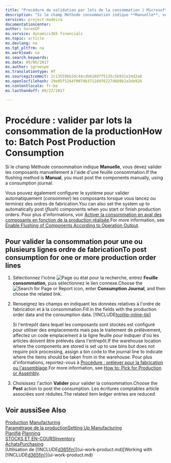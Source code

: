 ```yaml
---
title: "Procédure de validation par lots de la consommation | Microsoft Docs"
description: "Si le champ Méthode consommation indique **Manuelle**, vous devez valider les composants manuellement à l'aide d'une feuille consommation."
services: project-madeira
documentationcenter: 
author: SorenGP
ms.service: dynamics365-financials
ms.topic: article
ms.devlang: na
ms.tgt_pltfrm: na
ms.workload: na
ms.search.keywords: 
ms.date: 09/06/2017
ms.author: sgroespe
ms.translationtype: HT
ms.sourcegitcommit: 2c13559bb3dc44cdb61697f5135c5b931e34d2a8
ms.openlocfilehash: 29e85f5264f007db3712d4f6227d689b2a3de926
ms.contentlocale: fr-be
ms.lasthandoff: 09/22/2017

---
```

# <a name="how-to-batch-post-production-consumption"></a><span data-ttu-id="ce02c-103">Procédure : valider par lots la consommation de la production</span><span class="sxs-lookup"><span data-stu-id="ce02c-103">How to: Batch Post Production Consumption</span></span>
<span data-ttu-id="ce02c-104">Si le champ Méthode consommation indique **Manuelle**, vous devez valider les composants manuellement à l'aide d'une feuille consommation.</span><span class="sxs-lookup"><span data-stu-id="ce02c-104">If the flushing method is **Manual**, you must post the components manually, using a consumption journal.</span></span>

<span data-ttu-id="ce02c-105">Vous pouvez également configurer le système pour valider automatiquement (*consommer*) les composants lorsque vous lancez ou terminez des ordres de fabrication.</span><span class="sxs-lookup"><span data-stu-id="ce02c-105">You can also set the system up to automatically post (*flush*) components when you start or finish production orders.</span></span> <span data-ttu-id="ce02c-106">Pour plus d'informations, voir [Activer la consommation en aval des composants en fonction de la production réalisée](production-how-to-flush-components-according-to-operation-output.md).</span><span class="sxs-lookup"><span data-stu-id="ce02c-106">For more information, see [Enable Flushing of Components According to Operation Output](production-how-to-flush-components-according-to-operation-output.md).</span></span>

## <a name="to-post-consumption-for-one-or-more-production-order-lines"></a><span data-ttu-id="ce02c-107">Pour valider la consommation pour une ou plusieurs lignes ordre de fabrication</span><span class="sxs-lookup"><span data-stu-id="ce02c-107">To post consumption for one or more production order lines</span></span>  
1.  <span data-ttu-id="ce02c-108">Sélectionnez l'icône ![Page ou état pour la recherche](media/ui-search/search_small.png "Page ou état pour la recherche"), entrez **Feuille consommation**, puis sélectionnez le lien connexe.</span><span class="sxs-lookup"><span data-stu-id="ce02c-108">Choose the ![Search for Page or Report](media/ui-search/search_small.png "Search for Page or Report icon") icon, enter **Consumption Journal**, and then choose the related link.</span></span>  
2.  <span data-ttu-id="ce02c-109">Renseignez les champs en indiquant les données relatives à l'ordre de fabrication et à la consommation.</span><span class="sxs-lookup"><span data-stu-id="ce02c-109">Fill in the fields with the production order data and the consumption data.</span></span> [!INCLUDE[tooltip-inline-tip](includes/tooltip-inline-tip_md.md)]  

    <span data-ttu-id="ce02c-110">Si l'entrepôt dans lequel les composants sont stockés est configuré pour utiliser des emplacements mais pas le traitement de prélèvement, affectez un code emplacement à la ligne feuille pour indiquer d'où les articles doivent être prélevés dans l'entrepôt.</span><span class="sxs-lookup"><span data-stu-id="ce02c-110">If the warehouse location where the components are stored is set up to use bins but does not require pick processing, assign a bin code to the journal line to indicate where the items should be taken from in the warehouse.</span></span> <span data-ttu-id="ce02c-111">Pour plus d'informations, reportez-vous à [Procédure : prélever pour la fabrication ou l'assemblage](warehouse-how-to-pick-for-production.md).</span><span class="sxs-lookup"><span data-stu-id="ce02c-111">For more information, see [How to: Pick for Production or Assembly](warehouse-how-to-pick-for-production.md).</span></span>  
3.  <span data-ttu-id="ce02c-112">Choisissez l'action **Valider** pour valider la consommation.</span><span class="sxs-lookup"><span data-stu-id="ce02c-112">Choose the **Post** action to post the consumption.</span></span> <span data-ttu-id="ce02c-113">Les écritures comptables article associées sont réduites.</span><span class="sxs-lookup"><span data-stu-id="ce02c-113">The related item ledger entries are reduced.</span></span>

## <a name="see-also"></a><span data-ttu-id="ce02c-114">Voir aussi</span><span class="sxs-lookup"><span data-stu-id="ce02c-114">See Also</span></span>  
<span data-ttu-id="ce02c-115">[Production](production-manage-manufacturing.md)  </span><span class="sxs-lookup"><span data-stu-id="ce02c-115">[Manufacturing](production-manage-manufacturing.md)  </span></span>  
[<span data-ttu-id="ce02c-116">Paramétrage de la production</span><span class="sxs-lookup"><span data-stu-id="ce02c-116">Setting Up Manufacturing</span></span>](production-configure-production-processes.md)  
<span data-ttu-id="ce02c-117">[Planifié](production-planning.md)    </span><span class="sxs-lookup"><span data-stu-id="ce02c-117">[Planning](production-planning.md)    </span></span>  
[<span data-ttu-id="ce02c-118">STOCKS ET EN-COURS</span><span class="sxs-lookup"><span data-stu-id="ce02c-118">Inventory</span></span>](inventory-manage-inventory.md)  
[<span data-ttu-id="ce02c-119">Achats</span><span class="sxs-lookup"><span data-stu-id="ce02c-119">Purchasing</span></span>](purchasing-manage-purchasing.md)  
<span data-ttu-id="ce02c-120">[Utilisation de [!INCLUDE[d365fin](includes/d365fin_md.md)]](ui-work-product.md)</span><span class="sxs-lookup"><span data-stu-id="ce02c-120">[Working with [!INCLUDE[d365fin](includes/d365fin_md.md)]](ui-work-product.md)</span></span>

